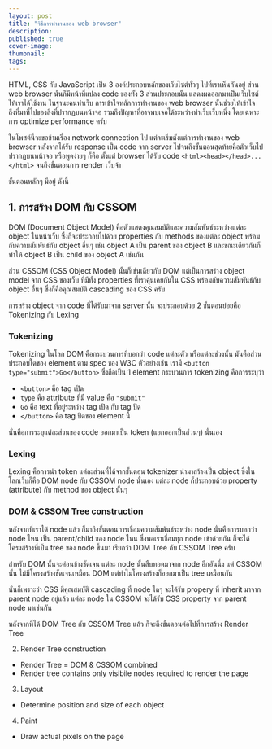 ```yaml
---
layout: post
title: "วิธีการทำงานของ web browser"
description:
published: true
cover-image:
thumbnail:
tags:
---
```


HTML, CSS กับ JavaScript เป็น 3 องค์ประกอบหลักของเว็บไซต์ทั่วๆ ไปที่เราเห็นกันอยู่
ส่วน web browser นั้นก็มีหน้าที่แปลง code ของทั้ง 3 ส่วนประกอบนั้น แสดงผลออกมาเป็นเว็บไซต์ให้เราได้ใช้งาน
ในฐานะคนทำเว็บ การเข้าใจหลักการทำงานของ web browser นั้นช่วยให้เข้าใจถึงที่มาที่ไปของสิ่งที่ปรากฏบนหน้าจอ
รวมถึงปัญหาที่อาจพบเจอได้ระหว่างทำเว็บเว็บหนึ่ง โดยเฉพาะการ optimize performance ครับ

ในโพสต์นี้จะขอข้ามเรื่อง network connection ไป แต่จะเริ่มตั้งแต่การทำงานของ web browser
หลังจากได้รับ response เป็น code จาก server ไปจนถึงขั้นตอนสุดท้ายคือตัวเว็บไปปรากฏบนหน้าจอ
หรือพูดง่ายๆ ก็คือ ตั้งแต่ browser ได้รับ code `<html><head></head>...</html>` จนถึงขั้นตอนการ render เว็บจ้า

ขั้นตอนหลักๆ มีอยู่ ดังนี้

## 1. การสร้าง DOM กับ CSSOM

DOM (Document Object Model) คือตัวแสดงคุณสมบัติและความสัมพันธ์ระหว่างแต่ละ object ในหน้าเว็บ
ซึ่งก็จะประกอบไปด้วย properties กับ methods ของแต่ละ object พร้อมกับความสัมพันธ์กับ object อื่นๆ
เช่น object A เป็น parent ของ object B และขณะเดียวกันก็ทำให้ object B เป็น child ของ object A เช่นกัน

ส่วน CSSOM (CSS Object Model) นั้นก็เช่นเดียวกับ DOM แต่เป็นการสร้าง object model จาก CSS ของเว็บ
ที่มีทั้ง properties ที่เราคุ้นเคยกันใน CSS พร้อมกับความสัมพันธ์กับ object อื่นๆ ซึ่งก็คือคุณสมบัติ cascading ของ CSS ครับ

การสร้าง object จาก code ที่ได้รับมาจาก server นั้น จะประกอบด้วย 2 ขั้นตอนย่อยคือ Tokenizing กับ Lexing

### Tokenizing

Tokenizing ในโลก DOM คือกระบวนการที่บอกว่า code แต่ละตัว หรือแต่ละช่วงนั้น มันคือส่วนประกอบใดของ element ตาม spec ของ W3C
ตัวอย่างเช่น เรามี `<button type="submit">Go</button>` ซึ่งถือเป็น 1 element กระบวนการ tokenizing คือการระบุว่า

  * `<button>` คือ tag เปิด
  * `type` คือ attribute ที่มี value คือ `"submit"`
  * `Go` คือ text ที่อยู่ระหว่าง tag เปิด กับ tag ปิด
  * `</button>` คือ tag ปิดของ element นี้

นั่นคือการระบุแต่ละส่วนของ code ออกมาเป็น token (แยกออกเป็นส่วนๆ) นั่นเอง

### Lexing

Lexing คือการนำ token แต่ละส่วนที่ได้จากขั้นตอน tokenizer นำมาสร้างเป็น object
ซึ่งในโลกเว็บก็คือ DOM node กับ CSSOM node นั่นเอง แต่ละ node ก็ประกอบด้วย
property (attribute) กับ method ของ object นั้นๆ

### DOM & CSSOM Tree construction

หลังจากที่เราได้ node แล้ว ก็มาถึงขั้นตอนการเชื่อมความสัมพันธ์ระหว่าง node นั่นคือการบอกว่า
node ไหน เป็น parent/child ของ node ไหน ซึ่งพอเราเชื่อมทุก node เข้าด้วยกัน
ก็จะได้โครงสร้างที่เป็น tree ของ node ขึ้นมา เรียกว่า DOM Tree กับ CSSOM Tree ครับ

สำหรับ DOM นั้นจะค่อนข้างชัดเจน แต่ละ node นั้นสืบทอดมาจาก node อีกอันนึ่ง
แต่ CSSOM นั้น ไม่มีโครงสร้างชัดเจนเหมือน DOM แต่ทำไมโครงสร้างก็ออกมาเป็น tree เหมือนกัน

นั่นก็เพราะว่า CSS มีคุณสมบัติ cascading ที่ node ใดๆ จะได้รับ propery ที่ inherit มาจาก parent node อยู่แล้ว
แต่ละ node ใน CSSOM จะได้รับ CSS property จาก parent node มาเช่นกัน

หลังจากที่ได้ DOM Tree กับ CSSOM Tree แล้ว ก็จะถึงขั้นตอนต่อไปที่การสร้าง Render Tree

2. Render Tree construction
  - Render Tree = DOM & CSSOM combined
  - Render tree contains only visibile nodes required to render the page
3. Layout
  - Determine position and size of each object
4. Paint
  - Draw actual pixels on the page
